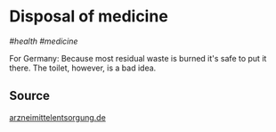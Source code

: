 # Disposal of medicine

_#health_ _#medicine_

For Germany:
Because most residual waste is burned it's safe to put it there.
The toilet, however, is a bad idea.

## Source

[arzneimittelentsorgung.de](http://www.arzneimittelentsorgung.de/)
